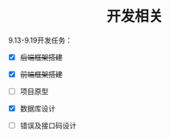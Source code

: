 <h1 align="center">开发相关</h1>

9.13-9.19开发任务：

- [x] ~~后端框架搭建~~
- [x] ~~前端框架搭建~~
- [ ] 项目原型
- [x] 数据库设计
- [ ] 错误及接口码设计






